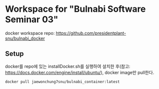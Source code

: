 # Workspace for "Bulnabi Software Seminar 03"

docker workspace repo: https://github.com/presidentplant-snu/bulnabi_docker

## Setup

docker를 repo에 있는 installDocker.sh를 실행하여 설치한 후(참고: https://docs.docker.com/engine/install/ubuntu/), docker image만 pull한다.
```bash
docker pull jaewonchung7snu/bulnabi_container:latest
```
